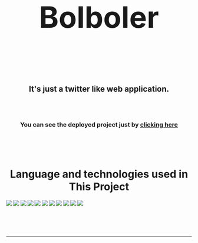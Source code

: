 <h1 align='center' style="font-size:5rem"><b>Bolboler</b></h1>

</div>
<br><br><br>
<h2 align='center'>
    It's just a twitter like web application.
</h2>

<br><br>

<div align="center">
    <h3>You can see the deployed project just by <a href="https://Bolboler.vercel.app">clicking here</a></h3>
</div>

<br><br><br>

<h1 align='center'><b>Language and technologies used in This Project</h1>
<img src="https://img.shields.io/badge/VSCode-0078D4?style=for-the-badge&logo=visual%20studio%20code&logoColor=white"></img>
<img src="https://img.shields.io/badge/NPM-%23000000.svg?style=for-the-badge&logo=npm&logoColor=white"></img>
<img src="https://img.shields.io/badge/next.js-000000?style=for-the-badge&logo=nextdotjs&logoColor=white"></img>
<img src="https://img.shields.io/badge/javascript-%23323330.svg?style=for-the-badge&logo=javascript&logoColor=%23F7DF1E"></img>
<img src="https://img.shields.io/badge/TypeScript-007ACC?style=for-the-badge&logo=typescript&logoColor=white"></img>
<img src="https://img.shields.io/badge/React-20232A?style=for-the-badge&logo=react&logoColor=61DAFB"></img>
<img src="https://img.shields.io/badge/Node.js-339933?style=for-the-badge&logo=nodedotjs&logoColor=white"></img>
<img src="https://img.shields.io/badge/html5-%23E34F26.svg?style=for-the-badge&logo=html5&logoColor=white"></img>
<img src="https://img.shields.io/badge/css3-%231572B6.svg?style=for-the-badge&logo=css3&logoColor=white"></img>
<img src="https://img.shields.io/badge/github-%23121011.svg?style=for-the-badge&logo=github&logoColor=white"></img>
<img src="https://img.shields.io/badge/JWT-000000?style=for-the-badge&logo=JSON%20web%20tokens&logoColor=white"></img>

<br><br><br>

<!-- <div align='center'>
    <h1><b>Images</b></h1>
    <h2>SignIn</h2>
    <img style='border-radius:5px' src="./images/login.png"></img>
    <br>
    <br><br><br>
    <h2>Contacts</h2>
    <img style='border-radius:5px' src="./images/contacts.png"></img>
    <br>
    <br><br><br>
    <h2>contact</h2>
    <img style='border-radius:5px' src="./images/contact.png"></img>
    <br>
    <br><br><br>
    <h2>EditContact</h2>
    <img style='border-radius:5px' src="./images/editContact.png"></img>
    <br>
    <br><br><br>
    <h2>ResetPassword</h2>
    <img style='border-radius:5px' src="./images/resetPassword.png"></img>
</div> -->
<hr>

<br><br><br><br>

<!-- <h1 align='center'><b>Abilities</b></h1> -->

<!-- <ul>
    <li> Able To SignIn, Log and Logout</li>
    <li> Able To add contact</li>
    <li> Able To edit contact</li>
    <li> Able To view contact's details</li>
    <li> Able To delete contact</li>
    <li> Able To paginate when contacts are more than 12</li>
    <li> Able To upload image for contact's profile</li>
    <li> Able To send email for reset password when user forgot the password</li>
</ul> -->
